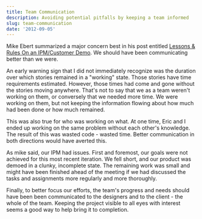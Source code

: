 ```yaml
---
title: Team Communication
description: Avoiding potential pitfalls by keeping a team informed
slug: team-communication
date: '2012-09-05'
---
```


Mike Ebert summarized a major concern best in his post entitled
[Lessons & Rules On an IPM/Customer Demo](http://mikeebert.tumblr.com/post/30917943605/lessons-rules-on-an-ipm-customer-demo).
We should have been communicating better than we were.

An early warning sign that I did not immediately recognize was the duration over which stories
remained in a "working" state. Those stories have time requirements estimated. However, those times
had come and gone without the stories moving anywhere. That's not to say that we as a team weren't
working on them, or conversely that we needed more time. We were working on them, but not keeping
the information flowing about how much had been done or how much remained.

This was also true for who was working on what. At one time, Eric and I ended up working on the same
problem without each other's knowledge. The result of this was wasted code - wasted time. Better
communication in both directions would have averted this.

As mike said, our IPM had issues. First and foremost, our goals were not achieved for this most
recent iteration. We fell short, and our product was demoed in a clunky, incomplete state. The
remaining work was small and might have been finished ahead of the meeting if we had discussed the
tasks and assignments more regularly and more thoroughly.

Finally, to better focus our efforts, the team's progress and needs should have been been
communicated to the designers and to the client - the whole of the team. Keeping the project visible
to all eyes with interest seems a good way to help bring it to completion.
